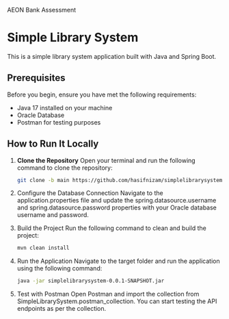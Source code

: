 AEON Bank Assessment

# Simple Library System

This is a simple library system application built with Java and Spring Boot.

## Prerequisites

Before you begin, ensure you have met the following requirements:
- Java 17 installed on your machine
- Oracle Database
- Postman for testing purposes

## How to Run It Locally

1. **Clone the Repository**
   Open your terminal and run the following command to clone the repository:

   ```sh
   git clone -b main https://github.com/hasifnizam/simplelibrarysystem.git

2. Configure the Database Connection
   Navigate to the application.properties file and update the spring.datasource.username and spring.datasource.password properties with your Oracle database username and password.

3. Build the Project
   Run the following command to clean and build the project:

   ```sh
   mvn clean install

4. Run the Application
   Navigate to the target folder and run the application using the following command:
   
   ```sh
   java -jar simplelibrarysystem-0.0.1-SNAPSHOT.jar

5. Test with Postman
   Open Postman and import the collection from SimpleLibrarySystem.postman_collection. You can start testing the API endpoints as per the collection.
